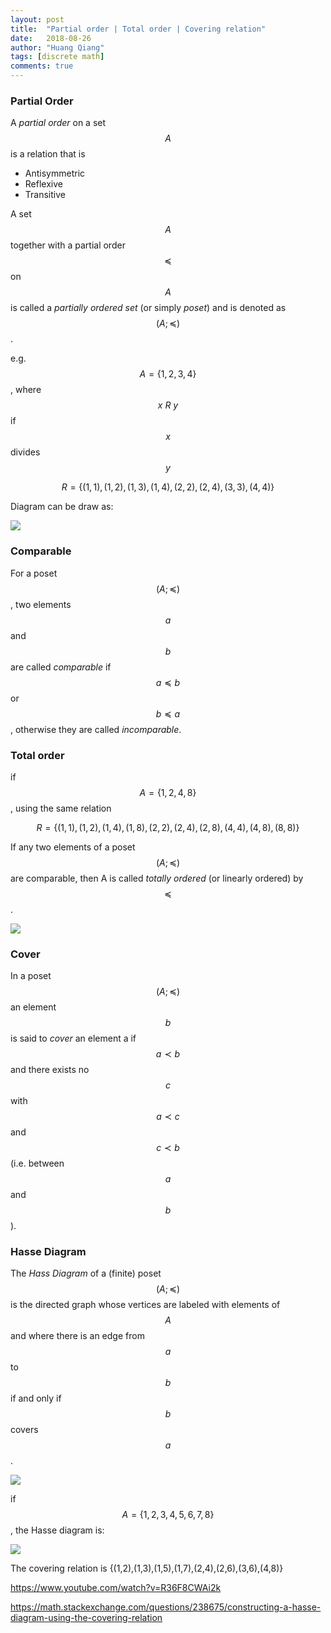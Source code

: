 ```yaml
---
layout: post
title:  "Partial order | Total order | Covering relation"
date:   2018-08-26
author: "Huang Qiang"
tags: [discrete math]
comments: true
---
```


### Partial Order

A _partial order_ on a set $$A$$ is a relation that is

- Antisymmetric
- Reflexive
- Transitive

A set $$A$$ together with a partial order $$\preceq$$ on $$A$$ is called a _partially ordered set_ (or simply _poset_) and is denoted as $$(A;\preceq)$$.

e.g. $$A = \{1, 2, 3, 4\}$$, where $$x\ R\ y$$ if $$x$$ divides $$y$$

$$R = \{(1,1),(1,2),(1,3),(1,4),(2,2),(2,4),(3,3),(4,4)\}$$

Diagram can be draw as:

![](../images/partial_order.png)

### Comparable

For a poset $$(A;\preceq)$$, two elements $$a$$ and $$b$$ are called _comparable_ if $$a \preceq b$$ or $$ b \preceq a$$, otherwise they are called _incomparable_.

### Total order

if $$A = \{1, 2, 4, 8\}$$, using the same relation

$$R = \{(1,1),(1,2),(1,4),(1,8),(2,2),(2,4),(2,8),(4,4),(4,8),(8,8)\}$$

If any two elements of a poset $$(A; \preceq)$$ are comparable, then A is called _totally ordered_ (or linearly ordered) by $$\preceq$$.
 
![](../images/total_order_pre_hasse.png)

### Cover

In a poset $$(A;\preceq)$$ an element $$b$$ is said to _cover_ an element a if $$a \prec b$$ and there exists no $$c$$ with $$a \prec c$$ and $$c \prec b$$ (i.e. between $$a$$ and $$b$$).

### Hasse Diagram

The _Hass Diagram_ of a (finite) poset $$(A;\preceq)$$ is the directed graph whose vertices are labeled with elements of $$A$$ and where there is an edge from $$a$$ to $$b$$ if and only if $$b$$ covers $$a$$.

![](../images/total_order_hasse.png)

if $$A = \{1,2,3,4,5,6,7,8\}$$, the Hasse diagram is:

![](https://i.stack.imgur.com/Xfay5.png)

The covering relation is {(1,2),(1,3),(1,5),(1,7),(2,4),(2,6),(3,6),(4,8)}

https://www.youtube.com/watch?v=R36F8CWAi2k

https://math.stackexchange.com/questions/238675/constructing-a-hasse-diagram-using-the-covering-relation